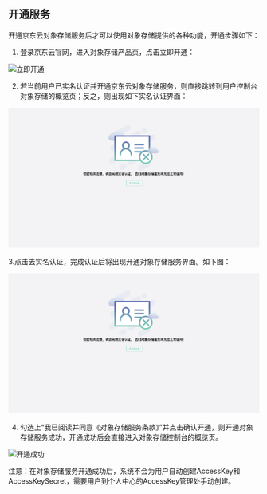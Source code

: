 ## 开通服务

开通京东云对象存储服务后才可以使用对象存储提供的各种功能，开通步骤如下：

1. 登录京东云官网，进入对象存储产品页，点击立即开通：

![立即开通](https://github.com/jdcloudcom/cn/blob/edit/image/Object-Storage-Service/OSS-006.png)

2. 若当前用户已实名认证并开通京东云对象存储服务，则直接跳转到用户控制台对象存储的概览页；反之，则出现如下实名认证界面：

![实名认证](https://github.com/jdcloudcom/cn/blob/edit/image/Object-Storage-Service/OSS-007.png)

3.点击去实名认证，完成认证后将出现开通对象存储服务界面。如下图：

![开通对象存储服务](https://github.com/jdcloudcom/cn/blob/edit/image/Object-Storage-Service/OSS-007.png)

4. 勾选上“我已阅读并同意《对象存储服务条款》”并点击确认开通，则开通对象存储服务成功，开通成功后会直接进入对象存储控制台的概览页。

![开通成功](https://github.com/jdcloudcom/cn/blob/edit/image/Object-Storage-Service/OSS-008.png)

注意：在对象存储服务开通成功后，系统不会为用户自动创建AccessKey和AccessKeySecret，需要用户到个人中心的AccessKey管理处手动创建。
